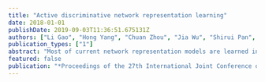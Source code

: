 ```yaml
---
title: "Active discriminative network representation learning"
date: 2018-01-01
publishDate: 2019-09-03T11:36:51.675131Z
authors: ["Li Gao", "Hong Yang", "Chuan Zhou", "Jia Wu", "Shirui Pan", "Yue Hu"]
publication_types: ["1"]
abstract: "Most of current network representation models are learned in unsupervised fashions, which usually lack the capability of discrimination when applied to network analysis tasks, such as node classification. It is worth noting that label information is valuable for learning the discriminative network representations. However, labels of all training nodes are always difficult or expensive to obtain and manually labeling all nodes for training is inapplicable. Different sets of labeled nodes for model learning lead to different network representation results. In this paper, we propose a novel method, termed as ANRMAB, to learn the active discriminative network representations with a multi-armed bandit mechanism in active learning setting. Specifically, based on the networking data and the learned network representations, we design three active learning query strategies. By deriving an effective reward scheme that is closely related to the estimated performance measure of interest, ANRMAB uses a multi-armed bandit mechanism for adaptive decision making to select the most informative nodes for labeling. The updated labeled nodes are then used for further discriminative network representation learning. Experiments are conducted on three public data sets to verify the effectiveness of ANRMAB."
featured: false
publication: "*Proceedings of the 27th International Joint Conference on Artificial Intelligence, IJCAI 2018*"
---
```


